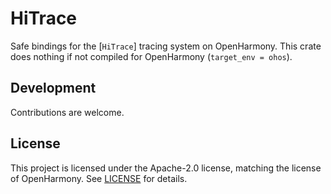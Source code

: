 # HiTrace

Safe bindings for the [`HiTrace`] tracing system on OpenHarmony.
This crate does nothing if not compiled for OpenHarmony (`target_env = ohos`).

## Development

Contributions are welcome.

## License

This project is licensed under the Apache-2.0 license, matching the license  of OpenHarmony. See [LICENSE](./LICENSE) for details.
